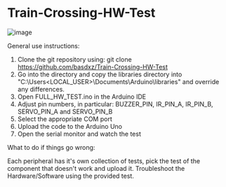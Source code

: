 # Train-Crossing-HW-Test

![image](https://user-images.githubusercontent.com/5740991/113875384-9a136c80-97ae-11eb-9a38-def3c018d983.png)

General use instructions:

1. Clone the git repository using: git clone https://github.com/basdxz/Train-Crossing-HW-Test
2. Go into the directory and copy the libraries directory into "C:\Users\<LOCAL_USER>\Documents\Arduino\libraries" and override any differences.
3. Open FULL_HW_TEST.ino in the Arduino IDE
4. Adjust pin numbers, in particular: BUZZER_PIN, IR_PIN_A, IR_PIN_B, SERVO_PIN_A and SERVO_PIN_B
5. Select the appropriate COM port
6. Upload the code to the Arduino Uno
7. Open the serial monitor and watch the test

What to do if things go wrong:

Each peripheral has it's own collection of tests, pick the test of the component that doesn't work and upload it.
Troubleshoot the Hardware/Software using the provided test.
